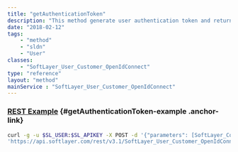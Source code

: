 ```yaml
---
title: "getAuthenticationToken"
description: "This method generate user authentication token and return [SoftLayer_Container_User_Authentication_Token](/reference/datatypes/SoftLayer_Container_User_Authentication_Token) object which will be used to authenticate user to login to SoftLayer customer portal. "
date: "2018-02-12"
tags:
    - "method"
    - "sldn"
    - "User"
classes:
    - "SoftLayer_User_Customer_OpenIdConnect"
type: "reference"
layout: "method"
mainService : "SoftLayer_User_Customer_OpenIdConnect"
---
```


### [REST Example](#getAuthenticationToken-example) <a href="/article/rest/"><i class="fas fa-question"></i></a> {#getAuthenticationToken-example .anchor-link} 
```bash
curl -g -u $SL_USER:$SL_APIKEY -X POST -d '{"parameters": [SoftLayer_Container_User_Authentication_Token]}' \
'https://api.softlayer.com/rest/v3.1/SoftLayer_User_Customer_OpenIdConnect/{SoftLayer_User_Customer_OpenIdConnectID}/getAuthenticationToken'
```
